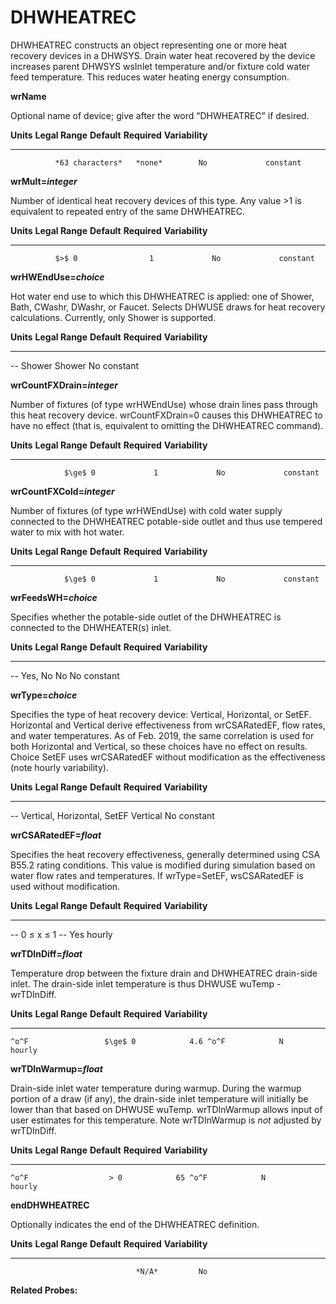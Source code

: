 # DHWHEATREC

DHWHEATREC constructs an object representing one or more heat recovery devices in a DHWSYS. Drain water heat recovered by the device increases parent DHWSYS wsInlet temperature and/or fixture cold water feed temperature.  This reduces water heating energy consumption.

**wrName**

Optional name of device; give after the word “DHWHEATREC” if desired.

  **Units**   **Legal Range**   **Default**   **Required**   **Variability**
  ----------- ----------------- ------------- -------------- -----------------
              *63 characters*   *none*        No             constant

**wrMult=*integer***

Number of identical heat recovery devices of this type. Any value >1 is equivalent to repeated entry of the same DHWHEATREC.

  **Units**   **Legal Range**   **Default**   **Required**   **Variability**
  ----------- ----------------- ------------- -------------- -----------------
              $>$ 0                1             No             constant

**wrHWEndUse=*choice***

Hot water end use to which this DHWHEATREC is applied: one of Shower, Bath, CWashr, DWashr, or Faucet.  Selects DHWUSE draws for heat recovery calculations.  Currently, only Shower is supported.


**Units**   **Legal Range**       **Default**                 **Required**  **Variability**
----------- --------------------  --------------------------- ------------- -------------------------
  --        Shower                  Shower                         No          constant


**wrCountFXDrain=*integer***

  Number of fixtures (of type wrHWEndUse) whose drain lines pass through this heat recovery device.  wrCountFXDrain=0 causes this DHWHEATREC to have no effect (that is, equivalent to omitting the DHWHEATREC command).

  **Units**    **Legal Range**   **Default**   **Required**   **Variability**
  ----------- ----------------- ------------- -------------- -----------------
                $\ge$ 0             1             No             constant

**wrCountFXCold=*integer***

  Number of fixtures (of type wrHWEndUse) with cold water supply connected to the DHWHEATREC potable-side outlet and thus use tempered water to mix with hot water.

  **Units**    **Legal Range**   **Default**   **Required**   **Variability**
  ----------- ----------------- ------------- -------------- -----------------
                $\ge$ 0             1             No             constant

**wrFeedsWH=*choice***

Specifies whether the potable-side outlet of the DHWHEATREC is connected to the DHWHEATER(s) inlet.

  **Units**   **Legal Range**                **Default**      **Required**    **Variability**
  ----------- ----------------------------- ---------------- -------------- -----------------
  --           Yes, No                        No                 No           constant


**wrType=*choice***

Specifies the type of heat recovery device: Vertical, Horizontal, or SetEF.  Horizontal and Vertical derive effectiveness from wrCSARatedEF, flow rates, and water temperatures.  As of Feb. 2019, the same correlation is used for both Horizontal and Vertical, so these choices have no effect on results.  Choice SetEF uses wrCSARatedEF without modification as the effectiveness (note hourly variability).

  **Units**   **Legal Range**                **Default**      **Required**    **Variability**
  ----------- ----------------------------- ---------------- -------------- -----------------
  --           Vertical, Horizontal, SetEF   Vertical            No           constant

  **wrCSARatedEF=*float***

Specifies the heat recovery effectiveness, generally determined using CSA B55.2 rating conditions.  This value is modified during simulation based on water flow rates and temperatures.  If wrType=SetEF, wsCSARatedEF is used without modification.

  **Units**         **Legal Range**       **Default**   **Required**   **Variability**
  ----------------- -------------------- ------------- -------------- -----------------
  --                   0 $\le$ x $\le$ 1         --          Yes             hourly


**wrTDInDiff=*float***

Temperature drop between the fixture drain and DHWHEATREC drain-side inlet.  The drain-side inlet temperature is thus DHWUSE wuTemp - wrTDInDiff.

  **Units**          **Legal Range**      **Default**   **Required**   **Variability**
  ----------------- -------------------- ------------- -------------- -----------------
    ^o^F                 $\ge$ 0            4.6 ^o^F            N             hourly

**wrTDInWarmup=*float***

Drain-side inlet water temperature during warmup.  During the warmup portion of a draw (if any), the drain-side inlet temperature will initially be lower than that based on DHWUSE wuTemp.  wrTDInWarmup allows input of user estimates for this temperature.  Note wrTDInWarmup is *not* adjusted by wrTDInDiff.

  **Units**          **Legal Range**      **Default**   **Required**   **Variability**
  ----------------- -------------------- ------------- -------------- -----------------
    ^o^F                  > 0            65 ^o^F            N             hourly

**endDHWHEATREC**

Optionally indicates the end of the DHWHEATREC definition.

  **Units**   **Legal Range**   **Default**   **Required**   **Variability**
  ----------- ----------------- ------------- -------------- -----------------
                                *N/A*         No             

**Related Probes:**
